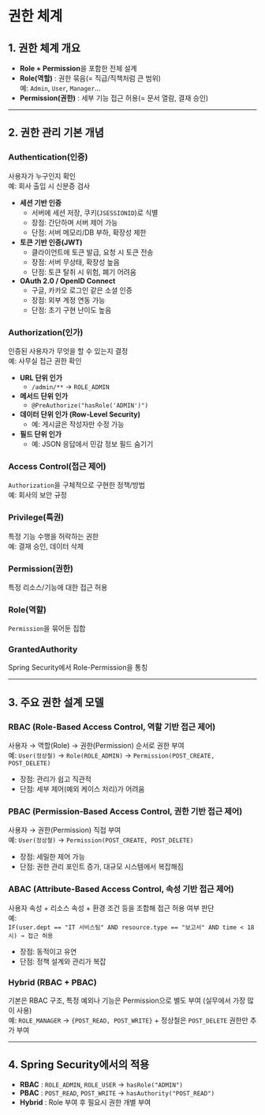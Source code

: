 # 권한 체계

## 1. 권한 체계 개요

- **Role + Permission**을 포함한 전체 설계
- **Role(역할)** : 권한 묶음(= 직급/직책처럼 큰 범위)  
  예: `Admin`, `User`, `Manager`...
- **Permission(권한)** : 세부 기능 접근 허용(= 문서 열람, 결재 승인)

---

## 2. 권한 관리 기본 개념

### Authentication(인증)
사용자가 누구인지 확인  
예: 회사 출입 시 신분증 검사

- **세션 기반 인증**
  - 서버에 세션 저장, 쿠키(`JSESSIONID`)로 식별
  - 장점: 간단하며 서버 제어 가능
  - 단점: 서버 메모리/DB 부하, 확장성 제한
- **토큰 기반 인증(JWT)**
  - 클라이언트에 토큰 발급, 요청 시 토큰 전송
  - 장점: 서버 무상태, 확장성 높음
  - 단점: 토큰 탈취 시 위험, 폐기 어려움
- **OAuth 2.0 / OpenID Connect**
  - 구글, 카카오 로그인 같은 소셜 인증
  - 장점: 외부 계정 연동 가능
  - 단점: 초기 구현 난이도 높음

### Authorization(인가)
인증된 사용자가 무엇을 할 수 있는지 결정  
예: 사무실 접근 권한 확인

- **URL 단위 인가**
  - `/admin/**` → `ROLE_ADMIN`
- **메서드 단위 인가**
  - `@PreAuthorize("hasRole('ADMIN')")`
- **데이터 단위 인가 (Row-Level Security)**
  - 예: 게시글은 작성자만 수정 가능
- **필드 단위 인가**
  - 예: JSON 응답에서 민감 정보 필드 숨기기

### Access Control(접근 제어)
`Authorization`을 구체적으로 구현한 정책/방법  
예: 회사의 보안 규정

### Privilege(특권)
특정 기능 수행을 허락하는 권한  
예: 결재 승인, 데이터 삭제

### Permission(권한)
특정 리소스/기능에 대한 접근 허용

### Role(역할)
`Permission`을 묶어둔 집합

### GrantedAuthority
Spring Security에서 Role-Permission을 통칭

---

## 3. 주요 권한 설계 모델

### RBAC (Role-Based Access Control, 역할 기반 접근 제어)
사용자 → 역할(Role) → 권한(Permission) 순서로 권한 부여  
예: `User(정상철)` → `Role(ROLE_ADMIN)` → `Permission(POST_CREATE, POST_DELETE)`

- 장점: 관리가 쉽고 직관적
- 단점: 세부 제어(예외 케이스 처리)가 어려움

### PBAC (Permission-Based Access Control, 권한 기반 접근 제어)
사용자 → 권한(Permission) 직접 부여  
예: `User(정상철)` → `Permission(POST_CREATE, POST_DELETE)`

- 장점: 세밀한 제어 가능
- 단점: 권한 관리 포인트 증가, 대규모 시스템에서 복잡해짐

### ABAC (Attribute-Based Access Control, 속성 기반 접근 제어)
사용자 속성 + 리소스 속성 + 환경 조건 등을 조합해 접근 허용 여부 판단  
예:  
`IF(user.dept == "IT 서비스팀" AND resource.type == "보고서" AND time < 18시) → 접근 허용`

- 장점: 동적이고 유연
- 단점: 정책 설계와 관리가 복잡

### Hybrid (RBAC + PBAC)
기본은 RBAC 구조, 특정 예외나 기능은 Permission으로 별도 부여 (실무에서 가장 많이 사용)  
예: `ROLE_MANAGER` → `{POST_READ, POST_WRITE}` + 정상철은 `POST_DELETE` 권한만 추가 부여

---

## 4. Spring Security에서의 적용

- **RBAC** : `ROLE_ADMIN`, `ROLE_USER` → `hasRole("ADMIN")`
- **PBAC** : `POST_READ`, `POST_WRITE` → `hasAuthority("POST_READ")`
- **Hybrid** : Role 부여 후 필요시 권한 개별 부여
